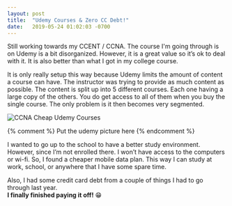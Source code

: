 ```yaml
---
layout: post
title:  "Udemy Courses & Zero CC Debt!"
date:   2019-05-24 01:02:03 -0700
---
```

Still working towards my CCENT / CCNA. The course I'm going through is on Udemy is a bit disorganized. However, it is a great value so it’s ok to deal with it. It is also better than what I got in my college course.

It is only really setup this way because Udemy limits the amount of content a course can have. The instructor was trying to provide as much content as possible. The content is split up into 5 different courses. Each one having a large copy of the others. You do get access to all of them when you buy the single course. The only problem is it then becomes very segmented.

<picture>
  <img 
    src="{{site.url}}{{site.baseurl}}\assets\images\May25th2019BlogPost_Udemy.png" 
    alt="CCNA Cheap Udemy Courses">
</picture>

{% comment %}
Put the udemy picture here
{% endcomment %}

I wanted to go up to the school to have a better study environment.  However, since I’m not enrolled there. I won’t have access to the computers or wi-fi. So, I found a cheaper mobile data plan. This way I can study at work, school, or anywhere that I have some spare time.

Also, I had some credit card debt from a couple of things I had to go through last year.  
**I finally finished paying it off!** 😁
